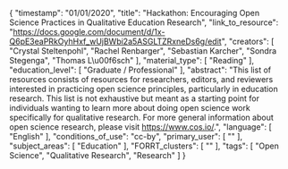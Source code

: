 {
    "timestamp": "01/01/2020",
    "title": "Hackathon: Encouraging Open Science Practices in Qualitative Education Research",
    "link_to_resource": "https://docs.google.com/document/d/1x-Q6pE3eaPRkOyhHxf_wUjBWbi2a5ASGLTZRxneDs6g/edit",
    "creators": [
        "Crystal Steltenpohl",
        "Rachel Renbarger",
        "Sebastian Karcher",
        "Sondra Stegenga",
        "Thomas L\u00f6sch"
    ],
    "material_type": [
        "Reading"
    ],
    "education_level": [
        "Graduate / Professional"
    ],
    "abstract": "This list of resources consists of resources for researchers, editors, and reviewers interested in practicing open science principles, particularly in education research. This list is not exhaustive but meant as a starting point for individuals wanting to learn more about doing open science work specifically for qualitative research. For more general information about open science research, please visit https://www.cos.io/.",
    "language": [
        "English"
    ],
    "conditions_of_use": "cc-by",
    "primary_user": [
        ""
    ],
    "subject_areas": [
        "Education"
    ],
    "FORRT_clusters": [
        ""
    ],
    "tags": [
        "Open Science",
        "Qualitative Research",
        "Research"
    ]
}